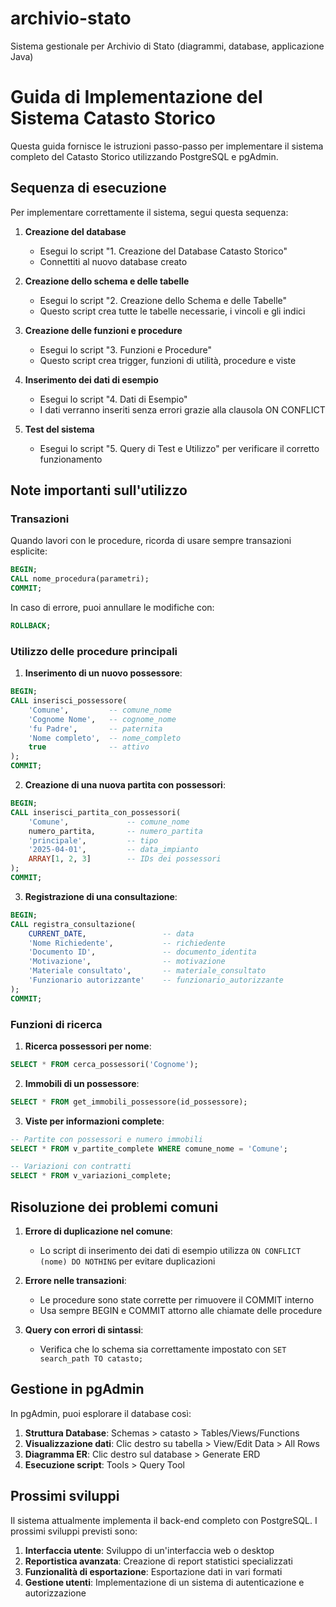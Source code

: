 # archivio-stato
Sistema gestionale per Archivio di Stato (diagrammi, database, applicazione Java)
# Guida di Implementazione del Sistema Catasto Storico

Questa guida fornisce le istruzioni passo-passo per implementare il sistema completo del Catasto Storico utilizzando PostgreSQL e pgAdmin.

## Sequenza di esecuzione

Per implementare correttamente il sistema, segui questa sequenza:

1. **Creazione del database**
   - Esegui lo script "1. Creazione del Database Catasto Storico"
   - Connettiti al nuovo database creato

2. **Creazione dello schema e delle tabelle**
   - Esegui lo script "2. Creazione dello Schema e delle Tabelle"
   - Questo script crea tutte le tabelle necessarie, i vincoli e gli indici

3. **Creazione delle funzioni e procedure**
   - Esegui lo script "3. Funzioni e Procedure"
   - Questo script crea trigger, funzioni di utilità, procedure e viste

4. **Inserimento dei dati di esempio**
   - Esegui lo script "4. Dati di Esempio"
   - I dati verranno inseriti senza errori grazie alla clausola ON CONFLICT

5. **Test del sistema**
   - Esegui lo script "5. Query di Test e Utilizzo" per verificare il corretto funzionamento

## Note importanti sull'utilizzo

### Transazioni

Quando lavori con le procedure, ricorda di usare sempre transazioni esplicite:

```sql
BEGIN;
CALL nome_procedura(parametri);
COMMIT;
```

In caso di errore, puoi annullare le modifiche con:
```sql
ROLLBACK;
```

### Utilizzo delle procedure principali

1. **Inserimento di un nuovo possessore**:
```sql
BEGIN;
CALL inserisci_possessore(
    'Comune',         -- comune_nome
    'Cognome Nome',   -- cognome_nome
    'fu Padre',       -- paternita
    'Nome completo',  -- nome_completo
    true              -- attivo
);
COMMIT;
```

2. **Creazione di una nuova partita con possessori**:
```sql
BEGIN;
CALL inserisci_partita_con_possessori(
    'Comune',             -- comune_nome
    numero_partita,       -- numero_partita
    'principale',         -- tipo
    '2025-04-01',         -- data_impianto
    ARRAY[1, 2, 3]        -- IDs dei possessori
);
COMMIT;
```

3. **Registrazione di una consultazione**:
```sql
BEGIN;
CALL registra_consultazione(
    CURRENT_DATE,                 -- data
    'Nome Richiedente',           -- richiedente
    'Documento ID',               -- documento_identita
    'Motivazione',                -- motivazione
    'Materiale consultato',       -- materiale_consultato
    'Funzionario autorizzante'    -- funzionario_autorizzante
);
COMMIT;
```

### Funzioni di ricerca

1. **Ricerca possessori per nome**:
```sql
SELECT * FROM cerca_possessori('Cognome');
```

2. **Immobili di un possessore**:
```sql
SELECT * FROM get_immobili_possessore(id_possessore);
```

3. **Viste per informazioni complete**:
```sql
-- Partite con possessori e numero immobili
SELECT * FROM v_partite_complete WHERE comune_nome = 'Comune';

-- Variazioni con contratti
SELECT * FROM v_variazioni_complete;
```

## Risoluzione dei problemi comuni

1. **Errore di duplicazione nel comune**: 
   - Lo script di inserimento dei dati di esempio utilizza `ON CONFLICT (nome) DO NOTHING` per evitare duplicazioni

2. **Errore nelle transazioni**:
   - Le procedure sono state corrette per rimuovere il COMMIT interno
   - Usa sempre BEGIN e COMMIT attorno alle chiamate delle procedure

3. **Query con errori di sintassi**:
   - Verifica che lo schema sia correttamente impostato con `SET search_path TO catasto;`

## Gestione in pgAdmin

In pgAdmin, puoi esplorare il database così:

1. **Struttura Database**: Schemas > catasto > Tables/Views/Functions
2. **Visualizzazione dati**: Clic destro su tabella > View/Edit Data > All Rows
3. **Diagramma ER**: Clic destro sul database > Generate ERD
4. **Esecuzione script**: Tools > Query Tool

## Prossimi sviluppi

Il sistema attualmente implementa il back-end completo con PostgreSQL. I prossimi sviluppi previsti sono:

1. **Interfaccia utente**: Sviluppo di un'interfaccia web o desktop
2. **Reportistica avanzata**: Creazione di report statistici specializzati
3. **Funzionalità di esportazione**: Esportazione dati in vari formati
4. **Gestione utenti**: Implementazione di un sistema di autenticazione e autorizzazione
